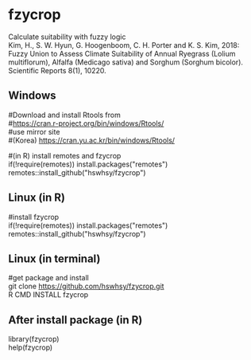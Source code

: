 # fzycrop
Calculate suitability with fuzzy logic   
Kim, H., S. W. Hyun, G. Hoogenboom, C. H. Porter and K. S. Kim, 2018: Fuzzy Union to Assess Climate Suitability of Annual Ryegrass (Lolium multiflorum), Alfalfa (Medicago sativa) and Sorghum (Sorghum bicolor). Scientific Reports 8(1), 10220.

Windows    
-------------
#Download and install Rtools from    
#https://cran.r-project.org/bin/windows/Rtools/   
#use mirror site    
#(Korea) https://cran.yu.ac.kr/bin/windows/Rtools/    

#(in R) install remotes and fzycrop    
if(!require(remotes)) install.packages("remotes")   
remotes::install_github("hswhsy/fzycrop")

Linux (in R)  
-------------
#install fzycrop    
if(!require(remotes)) install.packages("remotes")   
remotes::install_github("hswhsy/fzycrop")

Linux (in terminal)  
-------------
#get package and install    
git clone https://github.com/hswhsy/fzycrop.git    
R CMD INSTALL fzycrop

After install package (in R)
------------
library(fzycrop)    
help(fzycrop)
